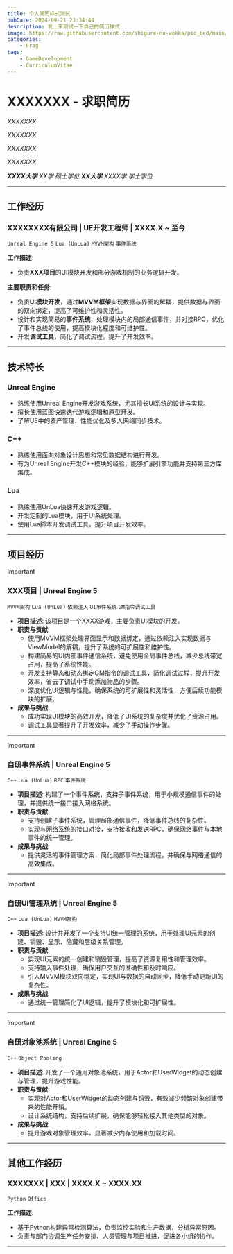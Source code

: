 ```yaml
---
title: 个人简历样式测试
pubDate: 2024-09-21 23:34:44
description: 发上来测试一下自己的简历样式
image: https://raw.githubusercontent.com/shigure-no-wokka/pic_bed/main/imgs/family_frag.jpg
categories: 
    - Frag
tags:
    - GameDevelopment
    - CurriculumVitae
---
```



# XXXXXXX - 求职简历

<i class="fa-solid fa-user">XXXXXXX</i>

<i class="fa-brands fa-github">XXXXXXX</i>

<i class="fa-regular fa-envelope">XXXXXXX</i>

<i class="fa-solid fa-phone">XXXXXXX</i>

<i class="fa-solid fa-school">**XXXX大学**      XX学        硕士学位</i>
<i class="fa-solid fa-school">**XX大学**        XXXX学      学士学位</i>

---

## 工作经历

### XXXXXXXX有限公司   |   UE开发工程师    |   XXXX.X ~ 至今

`Unreal Engine 5` `Lua (UnLua)` `MVVM架构` `事件系统`

**工作描述**: 
- 负责**XXX项目**的UI模块开发和部分游戏机制的业务逻辑开发。

**主要职责和任务**:
- 负责**UI模块开发**，通过**MVVM框架**实现数据与界面的解耦，提供数据与界面的双向绑定，提高了可维护性和灵活性。
- 设计和实现简易的**事件系统**，处理模块内的局部通信事件，并对接RPC，优化了事件总线的使用，提高模块化程度和可维护性。
- 开发**调试工具**，简化了调试流程，提升了开发效率。


---

## 技术特长

### Unreal Engine

- 熟练使用Unreal Engine开发游戏系统，尤其擅长UI系统的设计与实现。
- 擅长使用蓝图快速迭代游戏逻辑和原型开发。
- 了解UE中的资产管理、性能优化及多人网络同步技术。

### C++

- 熟练使用面向对象设计思想和常见数据结构进行开发。
- 有为Unreal Engine开发C++模块的经验，能够扩展引擎功能并支持第三方库集成。

### Lua

- 熟练使用UnLua快速开发游戏逻辑。
- 开发定制的Lua模块，用于UI系统处理。
- 使用Lua脚本开发调试工具，提升项目开发效率。

---

## 项目经历

> [!IMPORTANT]
> <h3>XXX项目 | Unreal Engine 5</h3>

`MVVM架构` `Lua (UnLua)` `依赖注入` `UI事件系统` `GM指令调试工具`

- **项目描述**: 该项目是一个XXXX游戏，主要负责UI模块的开发。
- **职责与贡献**:
  - 使用MVVM框架处理界面显示和数据绑定，通过依赖注入实现数据与ViewModel的解耦，提升了系统的可扩展性和维护性。
  - 构建简易的UI内部事件通信系统，避免使用全局事件总线，减少总线带宽占用，提高了系统性能。
  - 开发支持静态和动态绑定GM指令的调试工具，简化调试过程，提升开发效率，省去了调试中手动添加物品的步骤。
  - 深度优化UI逻辑与性能，确保系统的可扩展性和灵活性，方便后续功能模块的扩展。
- **成果与挑战**:
  - 成功实现UI模块的高效开发，降低了UI系统的复杂度并优化了资源占用。
  - 调试工具显著提升了开发效率，减少了手动操作步骤。

---

> [!IMPORTANT]
> <h3>自研事件系统 | Unreal Engine 5</h3>

`C++` `Lua (UnLua)` `RPC` `事件系统`

- **项目描述**: 构建了一个事件系统，支持子事件系统，用于小规模通信事件的处理，并提供统一接口接入网络系统。
- **职责与贡献**:
  - 支持创建子事件系统，管理局部通信事件，降低事件总线的复杂性。
  - 实现与网络系统的接口对接，支持接收和发送RPC，确保网络事件与本地事件的统一管理。
- **成果与挑战**:
  - 提供灵活的事件管理方案，简化局部事件处理流程，并确保与网络通信的高效集成。

---

> [!IMPORTANT]
> <h3>自研UI管理系统 | Unreal Engine 5</h3>

`C++` `Lua (UnLua)` `MVVM架构`

- **项目描述**: 设计并开发了一个支持UI统一管理的系统，用于处理UI元素的创建、销毁、显示、隐藏和层级关系管理。
- **职责与贡献**:
  - 实现UI元素的统一创建和销毁管理，提高了资源复用性和管理效率。
  - 支持输入事件处理，确保用户交互的准确性和及时响应。
  - 引入MVVM模块双向绑定，实现UI与数据的自动同步，降低手动更新UI的复杂性。
- **成果与挑战**:
  - 通过统一管理简化了UI逻辑，提升了模块化和可扩展性。

---

> [!IMPORTANT]
> <h3>自研对象池系统 | Unreal Engine 5</h3>

`C++` `Object Pooling`

- **项目描述**: 开发了一个通用对象池系统，用于Actor和UserWidget的动态创建与管理，提升游戏性能。
- **职责与贡献**:
  - 实现对Actor和UserWidget的动态创建与销毁，有效减少频繁对象创建带来的性能开销。
  - 设计系统结构，支持后续扩展，确保能够轻松接入其他类型的对象。
- **成果与挑战**:
  - 提升游戏对象管理效率，显著减少内存使用和加载时间。

---

## 其他工作经历

### XXXXXXX   |   XXX  |   XXXX.X ~ XXXX.XX

`Python` `Office`

**工作描述**: 
- 基于Python构建异常检测算法，负责监控实验和生产数据，分析异常原因。
- 负责与部门协调生产任务安排、人员管理与项目推进，促进各小组的协作。

---

